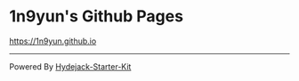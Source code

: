# 1n9yun's Github Pages

<https://1n9yun.github.io>

---
Powered By [Hydejack-Starter-Kit](https://github.com/hydecorp/hydejack-starter-kit)